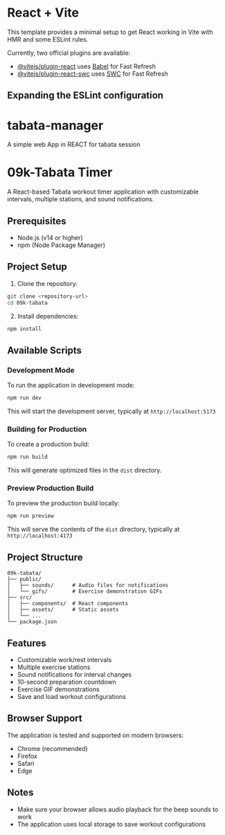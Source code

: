 # React + Vite

This template provides a minimal setup to get React working in Vite with HMR and some ESLint rules.

Currently, two official plugins are available:

- [@vitejs/plugin-react](https://github.com/vitejs/vite-plugin-react/blob/main/packages/plugin-react) uses [Babel](https://babeljs.io/) for Fast Refresh
- [@vitejs/plugin-react-swc](https://github.com/vitejs/vite-plugin-react/blob/main/packages/plugin-react-swc) uses [SWC](https://swc.rs/) for Fast Refresh

## Expanding the ESLint configuration
# tabata-manager
A simple web App in REACT for tabata session

# 09k-Tabata Timer

A React-based Tabata workout timer application with customizable intervals, multiple stations, and sound notifications.

## Prerequisites

- Node.js (v14 or higher)
- npm (Node Package Manager)

## Project Setup

1. Clone the repository:
```bash
git clone <repository-url>
cd 09k-tabata
```

2. Install dependencies:
```bash
npm install
```

## Available Scripts

### Development Mode

To run the application in development mode:
```bash
npm run dev
```
This will start the development server, typically at `http://localhost:5173`

### Building for Production

To create a production build:
```bash
npm run build
```
This will generate optimized files in the `dist` directory.

### Preview Production Build

To preview the production build locally:
```bash
npm run preview
```
This will serve the contents of the `dist` directory, typically at `http://localhost:4173`

## Project Structure

```
09k-tabata/
├── public/
│   ├── sounds/      # Audio files for notifications
│   └── gifs/        # Exercise demonstration GIFs
├── src/
│   ├── components/  # React components
│   ├── assets/      # Static assets
│   └── ...
└── package.json
```

## Features

- Customizable work/rest intervals
- Multiple exercise stations
- Sound notifications for interval changes
- 10-second preparation countdown
- Exercise GIF demonstrations
- Save and load workout configurations

## Browser Support

The application is tested and supported on modern browsers:
- Chrome (recommended)
- Firefox
- Safari
- Edge

## Notes

- Make sure your browser allows audio playback for the beep sounds to work
- The application uses local storage to save workout configurations
